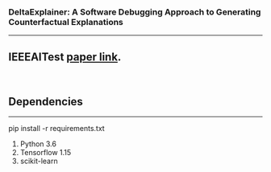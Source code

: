 ### DeltaExplainer: A Software Debugging Approach to Generating Counterfactual Explanations
------
## IEEEAITest [paper link](https://ieeexplore.ieee.org/document/9898123/).

<!--
**DeltaExplainer/DeltaExplainer** is a ✨ _special_ ✨ repository because its `README.md` (this file) appears on your GitHub profile.

Here are some ideas to get you started:

- 🔭 I’m currently working on ...
- 🌱 I’m currently learning ...
- 👯 I’m looking to collaborate on ...
- 🤔 I’m looking for help with ...
- 💬 Ask me about ...
- 📫 How to reach me: ...
- 😄 Pronouns: ...
- ⚡ Fun fact: ...
-->
<br/>

## Dependencies
------

pip install -r requirements.txt
1. Python 3.6
2. Tensorflow 1.15
3.  scikit-learn
